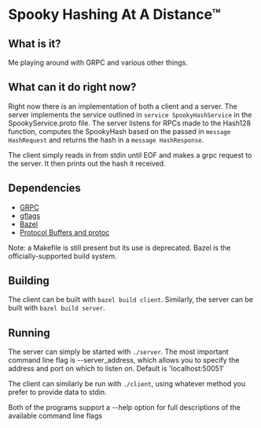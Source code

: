 # Spooky Hashing At A Distance™

## What is it?

Me playing around with GRPC and various other things.

## What can it do right now?

Right now there is an implementation of both a client and a server. The server implements the service outlined in `service SpookyHashService` in the SpookyService.proto file. The server listens for RPCs made to the Hash128 function, computes the SpookyHash based on the passed in `message HashRequest` and returns the hash in a `message HashResponse`.

The client simply reads in from stdin until EOF and makes a grpc request to the server. It then prints out the hash it received.

## Dependencies
* [GRPC](http://www.grpc.io/)
* [gflags](http://gflags.github.io/gflags/)
* [Bazel](http://bazel.io/)
* [Protocol Buffers and protoc](https://github.com/google/protobuf)

Note: a Makefile is still present but its use is deprecated. Bazel is the officially-supported build system.

## Building

The client can be built with `bazel build client`. Similarly, the server can be built with `bazel build server`.

## Running

The server can simply be started with `./server`. The most important command line flag is --server\_address, which allows you to specify the address and port on which to listen on. Default is 'localhost:50051'

The client can similarly be run with `./client`, using whatever method you prefer to provide data to stdin.

Both of the programs support a --help option for full descriptions of the available command line flags
